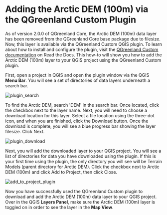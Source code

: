 # Adding the Arctic DEM (100m) via the QGreenland Custom Plugin

As of version 2.0.0 of QGreenland Core, the Arctic DEM (100m) data layer has been removed from the 
QGreenland Core base package due to filesize. Now, this layer is available via the QGreenland Custom
QGIS plugin. To learn about how to install and configure the plugin, visit the 
[QGreenland Custom documentation](https://qgreenland-plugin.readthedocs.io/en/latest/)
on Read the Docs. This how-to will show you how to add the Arctic DEM (100m) layer to your QGIS project
using the QGreenland Custom plugin.

First, open a project in QGIS and open the plugin window via the QGIS **Menu Bar**. 
You will see a set of directories of data layers underneath a search bar. 

![plugin_search](/_images/plugin_search.jpg)

To find the Arctic DEM, search 'DEM' in the search bar. Once located, click the checkbox next to the layer name. 
Next, you will need to choose a download location for this layer. Select a file location using the three-dot icon,
and when you are finished, click the Download button. Once the download is complete, you will see a blue 
progress bar showing the layer filesize. Click Next. 

![plugin_download](/_images/plugin_download.jpg)

Next, you will add the downloaded layer to your QGIS project. You will see a list of directories for data you have
downloaded using the plugin. If this is your first time using the plugin, the only directory you will see will be 
Terrain Models (parent directory for Arctic DEM). Click the checkbox next to Arctic DEM (100m) and click 
Add to Project, then click Close.

![add_to_project_plugin](/_images/add_to_project_plugin.jpg)

Now you have successfully used the QGreenland Custom plugin to download and add the Arctic DEM (100m) data layer to 
your QGIS project. Over in the QGIS **Layers Panel**, make sure the Arctic DEM (100m) layer is toggled on in order 
to see the layer in the **Map View**.
